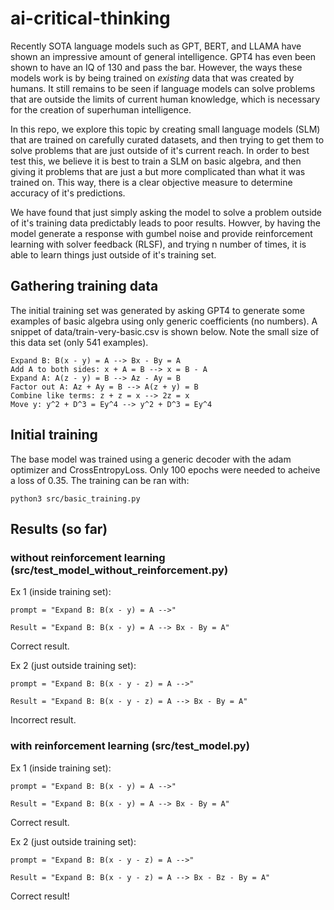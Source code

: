 # ai-critical-thinking

Recently SOTA language models such as GPT, BERT, and LLAMA have shown an impressive amount of general intelligence. GPT4 has even been shown to have an IQ of 130 and pass the bar. However, the ways these models work is by being trained on <i> existing </i> data that was created by humans. It still remains to be seen if language models can solve problems that are outside the limits of current human knowledge, which is necessary for the creation of superhuman intelligence.

In this repo, we explore this topic by creating small language models (SLM) that are trained on carefully curated datasets, and then trying to get them to solve problems that are just outside of it's current reach. In order to best test this, we believe it is best to train a SLM on basic algebra, and then giving it problems that are just a but more complicated than what it was trained on. This way, there is a clear objective measure to determine accuracy of it's predictions.

We have found that just simply asking the model to solve a problem outside of it's training data predictably leads to poor results. Howver, by having the model generate a response with gumbel noise and provide reinforcement learning with solver feedback (RLSF), and trying n number of times, it is able to learn things just outside of it's training set.

## Gathering training data
The initial training set was generated by asking GPT4 to generate some examples of basic algebra using only generic coefficients (no numbers). A snippet of data/train-very-basic.csv is shown below. Note the small size of this data set (only 541 examples).
```
Expand B: B(x - y) = A --> Bx - By = A
Add A to both sides: x + A = B --> x = B - A
Expand A: A(z - y) = B --> Az - Ay = B
Factor out A: Az + Ay = B --> A(z + y) = B
Combine like terms: z + z = x --> 2z = x
Move y: y^2 + D^3 = Ey^4 --> y^2 + D^3 = Ey^4
```

## Initial training
The base model was trained using a generic decoder with the adam optimizer and CrossEntropyLoss. Only 100 epochs were needed to acheive a loss of 0.35. The training can be ran with:
```
python3 src/basic_training.py
```

## Results (so far)

### without reinforcement learning (src/test_model_without_reinforcement.py)

Ex 1 (inside training set): 
```
prompt = "Expand B: B(x - y) = A -->"
```
```
Result = "Expand B: B(x - y) = A --> Bx - By = A"
```

Correct result.

Ex 2 (just outside training set): 
```
prompt = "Expand B: B(x - y - z) = A -->"
```
```
Result = "Expand B: B(x - y - z) = A --> Bx - By = A"
```

Incorrect result.

### with reinforcement learning (src/test_model.py)

Ex 1 (inside training set): 
```
prompt = "Expand B: B(x - y) = A -->"
```
```
Result = "Expand B: B(x - y) = A --> Bx - By = A"
```

Correct result.

Ex 2 (just outside training set): 
```
prompt = "Expand B: B(x - y - z) = A -->"
```
```
Result = "Expand B: B(x - y - z) = A --> Bx - Bz - By = A"
```

Correct result!

